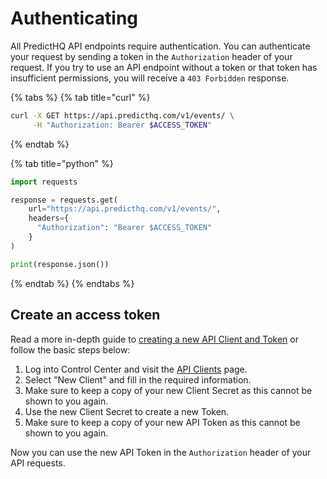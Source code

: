 # Authenticating

All PredictHQ API endpoints require authentication. You can authenticate your request by sending a token in the `Authorization` header of your request. If you try to use an API endpoint without a token or that token has insufficient permissions, you will receive a `403 Forbidden` response.

{% tabs %}
{% tab title="curl" %}
```bash
curl -X GET https://api.predicthq.com/v1/events/ \
     -H "Authorization: Bearer $ACCESS_TOKEN" 
```
{% endtab %}

{% tab title="python" %}
```python
import requests

response = requests.get(
    url="https://api.predicthq.com/v1/events/",
    headers={
      "Authorization": "Bearer $ACCESS_TOKEN"
    }
)

print(response.json())
```
{% endtab %}
{% endtabs %}

## Create an access token

Read a more in-depth guide to [creating a new API Client and Token](https://www.predicthq.com/support/how-to-create-an-api-token) or follow the basic steps below:

1. Log into Control Center and visit the [API Clients](https://control.predicthq.com/clients) page.
2. Select "New Client" and fill in the required information.
3. Make sure to keep a copy of your new Client Secret as this cannot be shown to you again.
4. Use the new Client Secret to create a new Token.
5. Make sure to keep a copy of your new API Token as this cannot be shown to you again.

Now you can use the new API Token in the `Authorization` header of your API requests.
